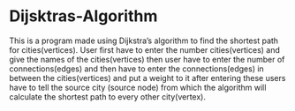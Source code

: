 # Dijsktras-Algorithm
 This is a program made using Dijkstra’s algorithm to find the shortest 
path for cities(vertices). User first have to enter the number 
cities(vertices) and give the names of the cities(vertices) then user have 
to enter the number of connections(edges) and then have to enter the 
connections(edges) in between the cities(vertices) and put a weight to 
it after entering these users have to tell the source city (source node) 
from which the algorithm will calculate the shortest path to every 
other city(vertex).

